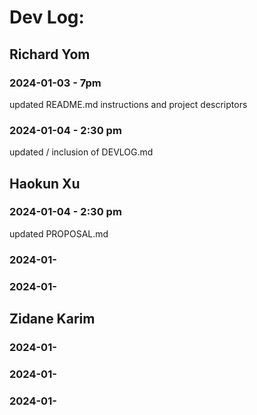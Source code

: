 # Dev Log:

## Richard Yom

### 2024-01-03 - 7pm
updated README.md instructions and project descriptors

### 2024-01-04 - 2:30 pm
updated / inclusion of DEVLOG.md 

## Haokun Xu

### 2024-01-04 - 2:30 pm
updated PROPOSAL.md

### 2024-01-

### 2024-01-

## Zidane Karim

### 2024-01-

### 2024-01-

### 2024-01-
